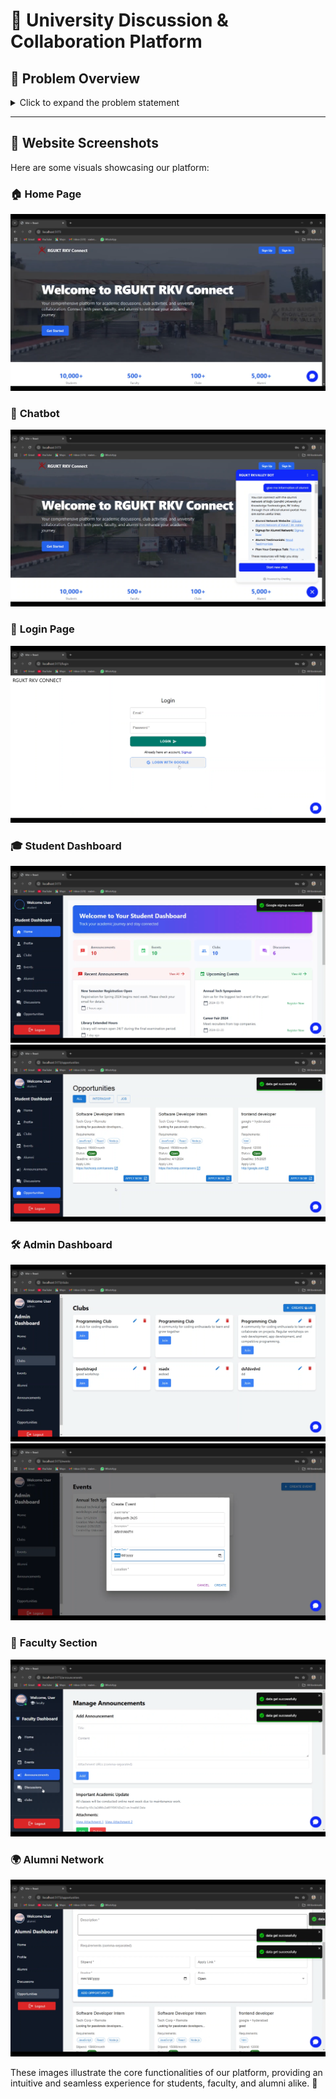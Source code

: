 # 🚀 University Discussion & Collaboration Platform  

## 📌 Problem Overview  
<details>
  <summary>Click to expand the problem statement</summary>

### Universities often struggle with communication and collaboration among students, faculty, and alumni. Existing methods such as WhatsApp groups, notice boards, and scattered emails lead to unstructured discussions, missed updates, and inefficient coordination.  

This hackathon challenge is to **build a unified digital platform** that enhances academic engagement, streamlines university communication, connects students with alumni, and enables real-time interactions among students, faculty, and clubs.  

---

## 🎯 Challenge  
Develop an innovative **University Discussion & Collaboration Platform** where users can:  
✅ **Engage in structured academic discussions** with peers and faculty.  
✅ **Access university schedules** like class timetables and exam calendars.  
✅ **Receive real-time notifications** for announcements and events.  
✅ **Join, manage, and interact with student clubs** through an admin-driven system.  
✅ **Collaborate efficiently** using discussion forums, polls, Q&A, and live sessions.  
✅ **Stay updated with official notices** from faculty and administration.  
✅ **Use a chatbot to quickly get answers** related to university schedules, events, and academic queries.  
✅ **Explore career and internship opportunities** through job postings and networking.  
✅ **Connect with alumni** for mentorship, networking, and career guidance.  

Your solution should be **scalable, user-friendly, and accessible across multiple devices**.  

---

## 💡 Key Features  

### 🔹 University Discussion Forum  
- Structured discussion threads based on topics (Academics, Events, Clubs, Placements, etc.).  
- Reputation system to encourage meaningful contributions.  
- Search functionality for easy access to past discussions.  

### 🔹 University Announcements & Notifications  
- Faculty/admins can post official announcements (exam schedules, events, results).  
- Students receive real-time notifications for important updates.  
- Personalized feeds based on courses and interests.  

### 🔹 Student Timetables & Scheduling  
- Dynamic, personalized class schedules.  
- Exam date tracking with reminders.  
- Event calendar with RSVP & scheduling options.  

### 🔹 Club Management & Admin Panel  
- **Admin Panel:** University admins can create/manage clubs, assign coordinators, and monitor activities.  
- **Club Coordinators:** Club heads can post updates, schedule events, and manage members.  
- **Membership System:** Students can browse and join clubs with approval mechanisms.  
- **Event Planning:** Clubs can organize events, track participation, and share updates.  

### 🔹 Real-Time Interactions & Chatbot  
- Live Q&A sessions with professors and peers.  
- Integrated chatrooms for study groups, clubs, and faculty discussions.  
- A chatbot to assist students with university-related queries (class timings, event schedules, academic help).  

### 🔹 Career & Extracurricular Opportunities  
- **Internship & Job Posting Board** where companies/university can post job openings.  
- **Hackathon & Project Collaboration Hub** to connect students for competitions and research projects.  
- **Club & Society Discussion Spaces** to help students find extracurricular activities that match their interests.  

### 🔹 Alumni Network & Professional Growth  
- **Alumni Directory** with profiles, career details, and achievements.  
- **Networking Portal** for students to connect with alumni for career advice and mentorship.  
- **Guest Talks & Webinars** by alumni to share experiences and industry insights.  
- **Job Referrals & Industry Connections** facilitated through alumni engagement.  

### 🔹 Moderation & Security  
- Content moderation to prevent spam and maintain a respectful environment.  
- Role-based access control (Students, Faculty, Admins, Club Coordinators, Alumni).  
- Secure authentication (SSO, University Email Verification, OTP).  

---

## 🛠️ Implementation Flexibility  
You are free to implement the solution in any way you prefer:  
✔ **Web-based platform**  
✔ **Mobile app**  
✔ **Desktop application**  
✔ **Chatbot** (for instant responses and FAQs)  
✔ **Cloud-based system**  
✔ **Any other approach** that effectively solves the problem  

The **technology stack is entirely up to you**. You can integrate databases, automation, real-time messaging, or any other solutions that improve usability and efficiency.  

---

## 🔍 Judging Criteria  
Projects will be evaluated based on:  
- **Explanation** – Clarity in presenting and justifying the project.  
- **UI/UX** – Intuitive and accessible interface design.  
- **Functionality** – How well the platform meets university needs.  
- **Innovation & Creativity** – Unique and effective solutions.  
- **Technical Implementation** – Code quality, architecture, and security.  
- **Performance & Scalability** – Ability to handle real-world usage efficiently.  

---

## 📅 Submission Guidelines  
- **Faculty and organizers will review projects in person** and evaluate different aspects.  
- **Mid-term evaluation** will be conducted in the afternoon.  
- **Final evaluation** will be conducted at night.  
- **After the hackathon**, participants must **post a video demonstration** of their project and **tag Abhiyanth and the Department of Computer Science and Engineering** on social media.  

---

## 🎖️ Bonus Challenges (For Extra Points!)  
🔹 **Advanced chatbot features** (e.g., answering academic queries, event updates).  
🔹 **Gamification** (badges, leaderboards, and rewards for participation).  
🔹 **Offline functionality** for accessing important university info.  
🔹 **Multi-language support** for diverse student accessibility.  
🔹 **Smart career suggestions** based on student interests and alumni data.  

---

This problem statement ensures **maximum flexibility** and **comprehensive features**, allowing teams to explore different approaches while keeping it **university-focused**. 🚀  

Good luck, and happy hacking! 🎯  

</details>

---

## 📸 Website Screenshots  
Here are some visuals showcasing our platform:  

### 🏠 **Home Page**  
   ![Home Page](readme/images/1.png)

### 🤖 **Chatbot**  
   ![Chatbot](readme/images/2.png)  

### 🔐 **Login Page**  
   ![Login Page](readme/images/3.png)  

### 🎓 **Student Dashboard**  
   ![Student Dashboard](readme/images/4.png)
   ![Student Dashboard](readme/images/5.png)  

### 🛠️ **Admin Dashboard**  
   ![Admin Dashboard](readme/images/6.png)
   ![Admin Dashboard](readme/images/7.png) 

### 🏫 **Faculty Section**  
   ![Faculty Section](readme/images/8.png)  

### 🌍 **Alumni Network**  
   ![Alumni Network](readme/images/9.png)  

These images illustrate the core functionalities of our platform, providing an intuitive and seamless experience for students, faculty, and alumni alike. 🚀

